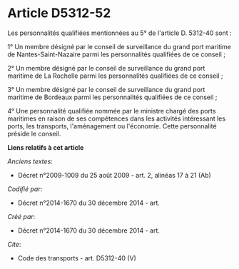 # Article D5312-52

Les personnalités qualifiées mentionnées au 5° de l'article D. 5312-40 sont : 

1° Un membre désigné par le conseil de surveillance du grand port maritime de Nantes-Saint-Nazaire parmi les personnalités
qualifiées de ce conseil ; 

2° Un membre désigné par le conseil de surveillance du grand port maritime de La Rochelle parmi les personnalités qualifiées
de ce conseil ; 

3° Un membre désigné par le conseil de surveillance du grand port maritime de Bordeaux parmi les personnalités qualifiées de
ce conseil ; 

4° Une personnalité qualifiée nommée par le ministre chargé des ports maritimes en raison de ses compétences dans les
activités intéressant les ports, les transports, l'aménagement ou l'économie. Cette personnalité préside le conseil.

**Liens relatifs à cet article**

_Anciens textes_:

  - Décret n°2009-1009 du 25 août 2009 - art. 2, alinéas 17 à 21 (Ab)

_Codifié par_:

  - Décret n°2014-1670 du 30 décembre 2014 - art.

_Créé par_:

  - Décret n°2014-1670 du 30 décembre 2014 - art.

_Cite_:

  - Code des transports - art. D5312-40 (V)
